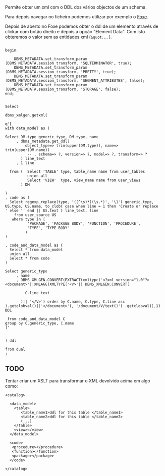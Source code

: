 
Permite obter um xml com o DDL dos vários objectos de um schema.

Para depois navegar no ficheiro podemos utilizar por exemplo o [Foxe](http://www.firstobject.com/dn_editor.htm).
  
Depois de aberto no Foxe podemos obter o ddl de um elemento através de clickar com botão direito e depois a opção "Element Data". Com isto obteremos o valor sem as entidades xml (```&quot;```... ).

```

begin

    DBMS_METADATA.set_transform_param (DBMS_METADATA.session_transform, 'SQLTERMINATOR', true);
    DBMS_METADATA.set_transform_param (DBMS_METADATA.session_transform, 'PRETTY', true);
    DBMS_METADATA.set_transform_param (DBMS_METADATA.session_transform, 'SEGMENT_ATTRIBUTES', false);
    DBMS_METADATA.set_transform_param (DBMS_METADATA.session_transform, 'STORAGE', false);
end;


Select 

dbms_xmlgen.getxml(

q'[
with data_model as (

Select DM.type generic_type, DM.type, name 
     , dbms_metadata.get_ddl(
         object_type=> trim(upper(DM.type)), name=> trim(upper(DM.name))
          -- , schema=> ?, version=> ?, model=> ?, transform=> ?
       ) line_text
     , 1 line
 
  from (  Select 'TABLE' type, table_name name from user_tables
          union all 
          Select 'VIEW'  type, view_name name from user_views
       ) DM 

)
, code as (
  Select regexp_replace(type, '((^\s)*)(\s.*)', '\1') generic_type, US.type, US.name, to_clob( case when line = 1 then 'Create or replace ' else '' end || US.text ) line_text, line  
    from user_source US  
   where type in (
          'PACKAGE', 'PACKAGE BODY', 'FUNCTION', 'PROCEDURE', 
          'TYPE', 'TYPE BODY'
         )
) 

, code_and_data_model as (
  Select * from data_model 
  union all 
  Select * from code 
)

Select generic_type
     , name
     , DBMS_XMLGEN.CONVERT(EXTRACT(xmltype('<?xml version="1.0"?><document>'||XMLAGG(XMLTYPE('<V>'|| DBMS_XMLGEN.CONVERT(

         C.line_text 

       )|| '</V>') order by C.name, C.type, C.line asc ).getclobval()||'</document>'), '/document/V/text()') .getclobval(),1) DDL 
 
 from code_and_data_model C
group by C.generic_type, C.name
]'


) ddl 

from dual 
;
```
## TODO
  
Tentar criar um XSLT para transformar o XML devolvido acima em algo como:
  
```
<catalog>

  <data_model>
    <table> 
       <table_name1>ddl for this table </table_name1>
       <table_name2>ddl for this table </table_name2>
       (...)
    </table>
    <view></view>
  </data_model>

  <code>
   <procedure></procedure>
   <function></function> 
   <package></package>  
  </code>  

</catalog>
```
